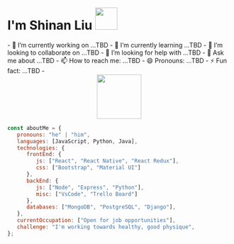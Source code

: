 <h1> I'm Shinan Liu <img src="https://media.giphy.com/media/12oufCB0MyZ1Go/giphy.gif" width="50"></h2>
- 🔭 I’m currently working on ...TBD
- 🌱 I’m currently learning ...TBD
- 👯 I’m looking to collaborate on ...TBD
- 🤔 I’m looking for help with ...TBD
- 💬 Ask me about ...TBD
- 📫 How to reach me: ...TBD
- 😄 Pronouns: ...TBD
- ⚡ Fun fact: ...TBD
- 
<div id="header" align="center">
  <img src="https://media.giphy.com/media/M9gbBd9nbDrOTu1Mqx/giphy.gif" width="100"/>
</div>

```javascript
const aboutMe = {
   pronouns: "he" | "him",
   languages: [JavaScript, Python, Java],
   technologies: {
      frontEnd: {
         js: ["React", "React Native", "React Redux"],
         css: ["Bootstrap", "Material UI"]
      },
      backEnd: {
         js: ["Node", "Express", "Python"],
         misc: ["VsCode", "Trello Board"]
      },
      databases: ["MongoDB", "PostgreSQL", "Django"],
   },
   currentOccupation: ["Open for job opportunities"],
   challenge: "I'm working towards healthy, good physique",
};
```




